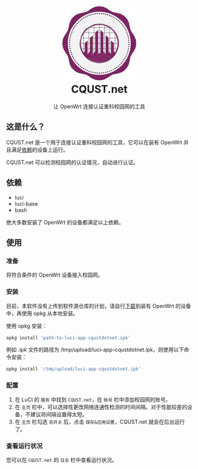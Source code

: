 <h1 align="center">
<img src="img/logo.jpg" alt="logo" width="200" />
<br/>CQUST.net<br/>
</h1>

<p align="center">让 OpenWrt 连接认证重科校园网的工具</p>

## 这是什么？

CQUST.net 是一个用于连接认证重科校园网的工具，它可以在装有 OpenWrt 并且满足[依赖](#依赖)的设备上运行。

CQUST.net 可以检测校园网的认证情况，自动进行认证。

## 依赖

* luci
* luci-base
* bash

绝大多数安装了 OpenWrt 的设备都满足以上依赖。

## 使用

### 准备

将符合条件的 OpenWrt 设备接入校园网。

### 安装

目前，本软件没有上传到软件源仓库的计划，请自行[下载](https://github.com/ApeaSuperz/luci-app-cqustdotnet/releases)到装有 OpenWrt 的设备中，再使用 opkg 从本地安装。

使用 opkg 安装：

```sh
opkg install 'path-to-luci-app-cqustdotnet.ipk'
```

例如 .ipk 文件的路径为 /tmp/upload/luci-app-cqustdotnet.ipk，则使用以下命令安装：

```sh
opkg install '/tmp/upload/luci-app-cqustdotnet.ipk'
```

### 配置

1. 在 LuCI 的 `服务` 中找到 `CQUST.net`，在 `账号` 栏中添加校园网的账号。
2. 在 `主页` 栏中，可以选择性更改网络连通性检测的时间间隔。对于性能较差的设备，不建议将间隔设置得太短。
3. 在 `主页` 栏勾选 `总开关` 后，点击 `保存&应用设置`，CQUST.net 就会在后台运行了。

### 查看运行状况

您可以在 `CQUST.net` 的 `日志` 栏中查看运行状况。
